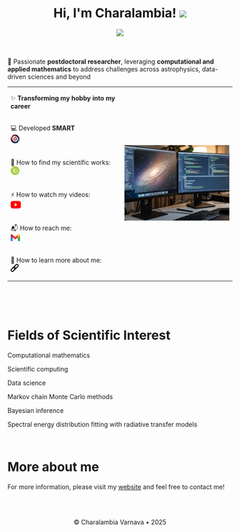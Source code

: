 <h1 align="center">Hi, I'm Charalambia! <img src="https://media.giphy.com/media/hvRJCLFzcasrR4ia7z/giphy.gif" width="30px"></h1> 
<p align="center"> <img src="https://komarev.com/ghpvc/?username=Cover&label=Profile%20views&color=orange&style=flat" /> </p>

<br>

👀 Passionate **postdoctoral researcher**, leveraging **computational and applied mathematics** to address challenges across astrophysics, data-driven sciences and beyond

<table>
  <tr>
    <td valign="top">

✨ **Transforming my hobby into my career**<br><br>

💻 Developed **SMART**  
<a href="https://github.com/ch-var/ch-var/blob/main/assets/SMART_logo_for_profile.png">
  <img src="https://github.com/ch-var/ch-var/blob/main/assets/SMART_logo_for_profile.png" width="20" height="20">
</a><br><br>

🔭 How to find my scientific works:  
<a href="https://orcid.org/0009-0004-6200-0919">
  <img src="https://raw.githubusercontent.com/ch-var/ch-var/main/assets/orcid.png" width="20" height="20">
</a><br><br>

⚡ How to watch my videos:  
<a href="https://www.youtube.com/channel/UC6Yyxgp4KmtX6cXLyw_jb9Q">
  <img src="https://raw.githubusercontent.com/ch-var/ch-var/main/assets/YouTube.png" width="23" height="17">
</a><br><br>

📬 How to reach me:  
<a href="mailto:varnava.haris@gmail.com">
  <img src="https://raw.githubusercontent.com/ch-var/ch-var/main/assets/gmail.png" width="21" height="15">
</a><br><br>

🎯 How to learn more about me:  
<a href="https://ch-var.github.io">
  <img src="https://raw.githubusercontent.com/ch-var/ch-var/main/assets/link.jpg" width="18" height="18">
</a>

</td>
<td>

<img src="https://raw.githubusercontent.com/ch-var/ch-var/main/assets/office.png" width="300">

</td>
</tr>
</table>

<br> 
<br>
<br>

Fields of Scientific Interest
=============
Computational mathematics

Scientific computing

Data science

Markov chain Monte Carlo methods

Bayesian inference

Spectral energy distribution fitting with radiative transfer models

<br>

More about me
=============
For more information, please visit my [website](https://ch-var.github.io) and feel free to contact me!

<br> <br>

<p align="center">© Charalambia Varnava • 2025</p>

